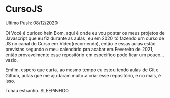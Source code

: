 # CursoJS
Ultimo Push: 08/12/2020
 
Oi
Você é curioso hein
Bom, aqui é onde eu vou postar os meus projetos de Javascript que eu fiz durante as aulas, eu em 2020 tô fazendo um curso de JS no canal do Curso em Video(recomendo), então e essas aulas estão previstas segundo o meu calendário pra acabar em Fevereiro de 2021, então provavelmente esse repositório em especifico pode ficar um pouco... vazio.

Emfim, espero que curta, ao mesmo tempo eu estou tendo aulas de Git e Github, aulas que me ajudaram muito a criar esse repositório, e no mais, é isso.

Tchau estranho.
SLEEPiNHOO
